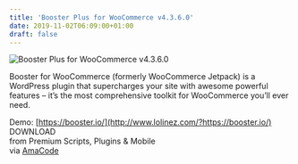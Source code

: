 ```yaml
---
title: 'Booster Plus for WooCommerce v4.3.6.0'
date: 2019-11-02T06:09:00+01:00
draft: false
---
```


![Booster Plus for WooCommerce v4.3.6.0](http://www.codelist.cc/uploads/posts/2018-06/1528607908_booster-plus-for-woocommerce.jpg "Booster Plus for WooCommerce v4.3.6.0")  
  
Booster for WooCommerce (formerly WooCommerce Jetpack) is a WordPress plugin that supercharges your site with awesome powerful features – it’s the most comprehensive toolkit for WooCommerce you’ll ever need.  
  
Demo: [https://booster.io/](http://www.lolinez.com/?https://booster.io/)  
DOWNLOAD  
from Premium Scripts, Plugins & Mobile  
via [AmaCode](https://amazcode.ooo)